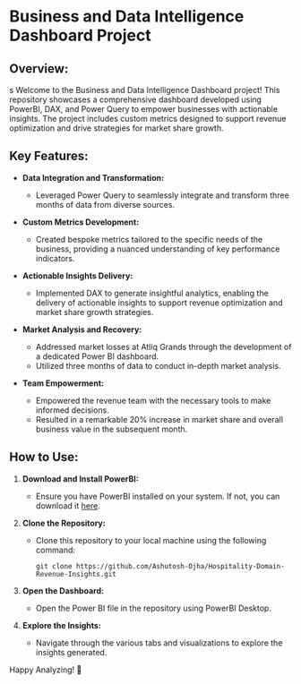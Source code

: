 # Business and Data Intelligence Dashboard Project

## Overview:
s
Welcome to the Business and Data Intelligence Dashboard project! This repository showcases a comprehensive dashboard developed using PowerBI, DAX, and Power Query to empower businesses with actionable insights. The project includes custom metrics designed to support revenue optimization and drive strategies for market share growth.

## Key Features:

- **Data Integration and Transformation:**
  - Leveraged Power Query to seamlessly integrate and transform three months of data from diverse sources.
  
- **Custom Metrics Development:**
  - Created bespoke metrics tailored to the specific needs of the business, providing a nuanced understanding of key performance indicators.

- **Actionable Insights Delivery:**
  - Implemented DAX to generate insightful analytics, enabling the delivery of actionable insights to support revenue optimization and market share growth strategies.

- **Market Analysis and Recovery:**
  - Addressed market losses at Atliq Grands through the development of a dedicated Power BI dashboard.
  - Utilized three months of data to conduct in-depth market analysis.

- **Team Empowerment:**
  - Empowered the revenue team with the necessary tools to make informed decisions.
  - Resulted in a remarkable 20% increase in market share and overall business value in the subsequent month.

## How to Use:

1. **Download and Install PowerBI:**
   - Ensure you have PowerBI installed on your system. If not, you can download it [here](https://powerbi.microsoft.com/en-us/desktop/).

2. **Clone the Repository:**
   - Clone this repository to your local machine using the following command:
     ```
     git clone https://github.com/Ashutosh-Ojha/Hospitality-Domain-Revenue-Insights.git
     ```

3. **Open the Dashboard:**
   - Open the Power BI file in the repository using PowerBI Desktop.

4. **Explore the Insights:**
   - Navigate through the various tabs and visualizations to explore the insights generated.

Happy Analyzing! 🚀